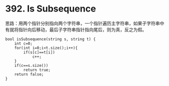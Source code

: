 # 392. Is Subsequence

思路：用两个指针分别指向两个字符串，一个指针遍历主字符串，如果子字符串中有就将指针向后移动，最后子字符串指针指向尾后，则为真，反之为假。

    bool isSubsequence(string s, string t) {
        int c=0;
        for(int i=0;i<t.size();i++){
            if(s[c]==t[i])
                c++;
        }
        if(c==s.size())
            return true;
        return false;
    }